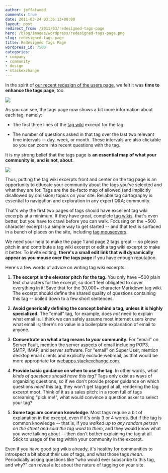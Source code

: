 ```yaml
---
author: jeffatwood
comments: true
date: 2011-03-24 03:36:13+00:00
layout: post
redirect_from: /2011/03/redesigned-tags-page
hero: /blog/images/wordpress/redesigned-tags-page.png
slug: redesigned-tags-page
title: Redesigned Tags Page
wordpress_id: 7500
categories:
- company
- community
- design
- stackexchange
---
```


In the spirit of [our recent redesign of the users page](http://blog.stackoverflow.com/2011/03/redesigned-users-page/), we felt it was **time to enhance the tags page**, too.

![](/blog/images/wordpress/redesigned-tags-page.png)

As you can see, the tags page now shows a bit more information about each tag, namely:





  * The first three lines of the [tag wiki](http://blog.stackoverflow.com/2010/08/tag-folksonomy-and-tag-synonyms/) excerpt for the tag.

  * The number of questions asked in that tag over the last two relevant time intervals -- day, week, or month. These intervals are also clickable so you can zoom into recent questions with the tag.


It is my strong belief that the tags page is **an essential map of what your community is, and is not, about**.

![](/blog/images/wordpress/old-map.png)

Thus, putting the tag wiki excerpts front and center on the tag page is an opportunity to educate your community about the tags you've selected and what they are for. Tags are the de-facto map of allowed (and implicitly disallowed by omission) topics on your site. Reliable tag cartography is essential to navigation and exploration in any expert Q&A; community.

That's why the first two pages of tags should have excellent tag wiki excerpts at a minimum. If they have great, complete [tag wikis](http://blog.stackoverflow.com/2010/08/tag-folksonomy-and-tag-synonyms/), that's even better, but you have to crawl before you can walk. Focusing on the ~500 character excerpt is a simple way to get started -- and that text is surfaced in a bunch of places on the site, including [tag mouseovers](http://blog.stackoverflow.com/2011/01/tag-favorites-and-tag-subscriptions/). 

We need your help to make the page 1 and page 2 tags great -- so please pitch in and contribute a tag wiki excerpt or edit a tag wiki excerpt to make it better. To invite editing, **there's a small edit link that will dynamically appear as you mouse over the tags page** if you have enough reputation. 

Here's a few words of advice on writing tag wiki excerpts:





  1. **The excerpt is the elevator pitch for the tag.** You only have ~500 plain text characters for the excerpt, so don't feel obligated to cover everything in it! Save that for the 30,000+ character Markdown tag wiki. The excerpt should define the shared quality of questions containing this tag -- boiled down to a few short sentences.

  2. **Avoid generically defining the concept behind a tag, unless it is highly specialized.** The "email" tag, for example, does _not_ need to explain what email is. I think we can safely assume most internet users know what email is; there's no value in a boilerplate explanation of email to anyone.

  3. **Concentrate on what a tag means to _your_ community.** For "email" on Server Fault, mention the server aspects of email including POP3, SMTP, IMAP, and server software. For "email" on Super User, mention desktop email clients and explicitly exclude webmail, as that would be more appropriate for [webapps.stackexchange.com](http://webapps.stackexchange.com).

  4. **Provide basic guidance on when to use the tag**. In other words, _what kinds of questions should have this tag?_ Tags only exist as ways of organizing questions, so if we don't provide proper guidance on which questions _need_ this tag, they won't get tagged at all, rendering the tag excerpt moot. Think of it as a sales pitch: in a room full of tags screaming "pick me!", what would convince a question asker to select your tag?

  5. **Some tags are common knowledge**. Most tags require a bit of explanation in the excerpt, even if it's only 3 or 4 words. But if the tag is common knowledge -- that is, if you _walked up to any random person on the street and said the tag word to them_, and they would know what you were talking about -- then don't bother explaining the tag at all. Stick to usage of the tag within your community in the excerpt.


Even if you have good tag wikis already, it's healthy for communities to introspect a bit about their use of tags, and what those tags _mean_. Periodically asking questions like "who would ever subscribe to this tag, and why?" can reveal a lot about the nature of tagging on your site.
